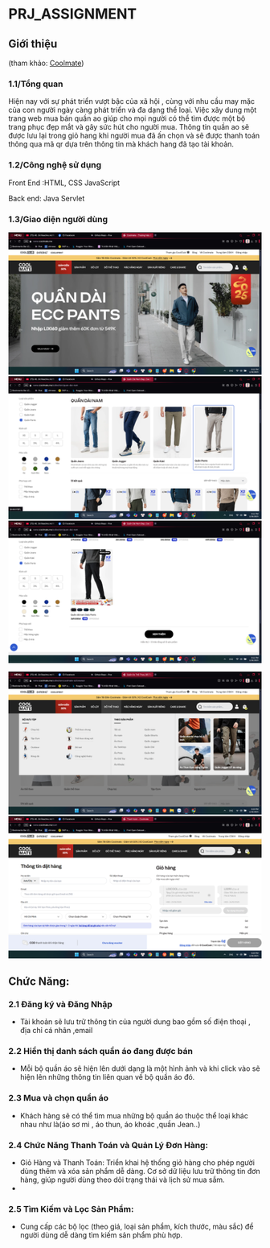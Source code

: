 # PRJ_ASSIGNMENT
## Giới thiệu
(tham khảo: [Coolmate](https://www.coolmate.me))
### 1.1/Tổng quan
Hiện nay với sự phát triển vượt bậc của xã hội , cùng với nhu cầu may mặc của con người ngày càng phát triển và đa dạng thể loại. Việc xây dung một trang  web mua bán quần ao giúp cho mọi người có thể tìm được một bộ trang phục đẹp mắt và gây sức hút cho người mua. Thông tin quần ao sẽ được lưu lại trong giỏ hang khi người mua  đã ấn chọn và sẽ được thanh toán thông qua mã qr dựa trên thông tin mà khách hang đã tạo tài khoản.

### 1.2/Công nghệ sử dụng
Front End :HTML, CSS JavaScript

Back end: Java Servlet

### 1.3/Giao diện người dùng
![Image Description](https://github.com/TuanLH190/PRJ_ASSIGNMENT/blob/main/Screenshot%202025-01-18%20211108.png)
![Image Description](https://github.com/TuanLH190/PRJ_ASSIGNMENT/blob/main/Screenshot%202025-01-18%20211131.png)
![Image Description](https://github.com/TuanLH190/PRJ_ASSIGNMENT/blob/main/Screenshot%202025-01-18%20211146.png)

![Image Description](https://github.com/TuanLH190/PRJ_ASSIGNMENT/blob/main/Screenshot%202025-01-18%20212953.png)
![Image Description](https://github.com/TuanLH190/PRJ_ASSIGNMENT/blob/main/Screenshot%202025-01-18%20212934.png)



## Chức Năng:
### 2.1 Đăng ký và Đăng Nhập
-	Tài khoản sẽ lưu trữ thông tin của người dung bao gồm số điện thoại , địa chỉ cá nhân ,email
  
### 2.2 Hiển thị danh sách quần áo đang được bán
-	Mỗi bộ quần áo sẽ hiện lên dưới dạng là một hình ảnh và khi click vào sẽ hiện lên những thông tin liên quan về bộ quần áo đó.

### 2.3 Mua và chọn quần áo 
-	Khách hàng sẽ có thể tìm mua những bộ quần áo thuộc thể loại khác nhau như là(áo sơ mi , áo thun, áo khoác ,quần Jean..)

### 2.4 Chức Năng Thanh Toán và Quản Lý Đơn Hàng:
-    Giỏ Hàng và Thanh Toán: Triển khai hệ thống giỏ hàng cho phép người dùng thêm và xóa sản phẩm dễ dàng. Cơ sở dữ liệu lưu trữ thông tin đơn hàng, giúp người dùng theo dõi trạng thái và lịch sử mua sắm.
-    
### 2.5 Tìm Kiếm và Lọc Sản Phẩm:
- Cung cấp các bộ lọc (theo giá, loại sản phẩm, kích thước, màu sắc) để người dùng dễ dàng tìm kiếm sản phẩm phù hợp.
  


